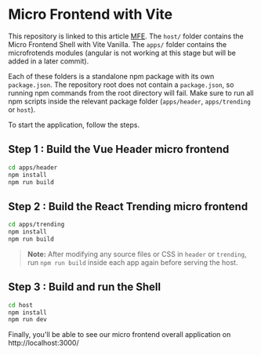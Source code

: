 # Micro Frontend with Vite

This repository is linked to this article [MFE](https://dev.to/mairouche/setup-a-micro-frontend-architecture-in-15min-with-vite-4pbg).
The `host/` folder contains the Micro Frontend Shell with Vite Vanilla.
The `apps/` folder contains the microfrotends modules (angular is not working at this stage but will be added in a later commit).

Each of these folders is a standalone npm package with its own `package.json`. The repository root does not contain a `package.json`, so running npm commands from the root directory will fail. Make sure to run all npm scripts inside the relevant package folder (`apps/header`, `apps/trending` or `host`).

To start the application, follow the steps.

## Step 1 : Build the Vue Header micro frontend

```bash
cd apps/header
npm install
npm run build
```

## Step 2 : Build the React Trending micro frontend

```bash
cd apps/trending
npm install
npm run build
```

> **Note:** After modifying any source files or CSS in `header` or `trending`,
> run `npm run build` inside each app again before serving the host.

## Step 3 : Build and run the Shell

```bash
cd host
npm install
npm run dev
```

Finally, you'll be able to see our micro frontend overall application on http://localhost:3000/
